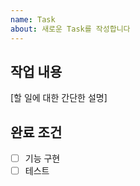 ```yaml
---
name: Task
about: 새로운 Task를 작성합니다
---
```


## 작업 내용
[할 일에 대한 간단한 설명]

## 완료 조건
- [ ] 기능 구현
- [ ] 테스트 